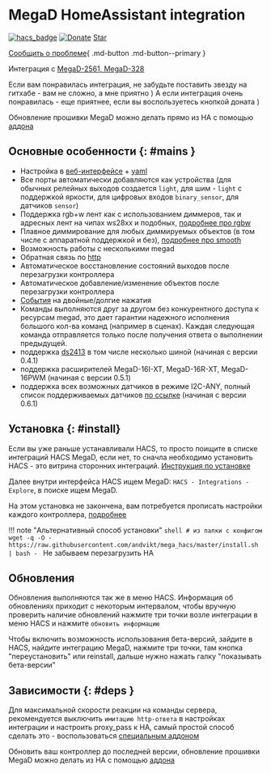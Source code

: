# MegaD HomeAssistant integration
[![hacs_badge](https://img.shields.io/badge/HACS-Custom-orange.svg)](https://github.com/custom-components/hacs)
[![Donate](https://img.shields.io/badge/donate-Yandex-red.svg)](https://yoomoney.ru/to/410013955329136)
<a class="github-button" href="https://github.com/andvikt/mega_hacs" data-icon="octicon-star" data-show-count="true" aria-label="Star andvikt/mega_hacs on GitHub">Star</a>

[Сообщить о проблеме](https://github.com/andvikt/mega_hacs/issues/new?assignees=&labels=&template=bug-report.md&title=){ .md-button .md-button--primary }

Интеграция с [MegaD-2561, MegaD-328](https://www.ab-log.ru/smart-house/ethernet/megad-2561)


Если вам понравилась интеграция, не забудьте поставить звезду на гитхабе - вам не сложно, а мне приятно ) А если
интеграция очень понравилась - еще приятнее, если вы воспользуетесь кнопкой доната )

Обновление прошивки MegaD можно делать прямо из HA с помощью [аддона](https://github.com/andvikt/mega_addon.git)

## Основные особенности {: #mains }
- Настройка в [веб-интерфейсе](settings.md) + [yaml](yaml.md)
- Все порты автоматически добавляются как устройства (для обычных релейных выходов создается 
  `light`, для шим - `light` с поддержкой яркости, для цифровых входов `binary_sensor`, для датчиков
  `sensor`)
- Поддержка rgb+w лент как с использованием диммеров, так и адресных лент на чипах ws28xx и подобных, 
  [подробнее про rgbw](yaml.md#rgb)
- Плавное диммирование для любых диммируемых объектов (в том числе с аппаратной поддержкой и без),
  [подробнее про smooth](smooth.md)
- Возможность работы с несколькими megad
- Обратная связь по [http](http.md)
- Автоматическое восстановление состояний выходов после перезагрузки контроллера
- Автоматическое добавление/изменение объектов после перезагрузки контроллера
- [События](events.md) на двойные/долгие нажатия
- Команды выполняются друг за другом без конкурентного доступа к ресурсам megad, это дает гарантии надежного исполнения
  большого кол-ва команд (например в сценах). Каждая следующая команда отправляется только после получения ответа о
  выполнении предыдущей.
- поддержка [ds2413](https://www.ab-log.ru/smart-house/ethernet/megad-2w) в том числе несколько шиной (начиная с версии 0.4.1)
- поддержка расширителей MegaD-16I-XT, MegaD-16R-XT, MegaD-16PWM (начиная с версии 0.5.1)
- поддержка всех возможных датчиков в режиме I2C-ANY, полный список поддерживаемых датчиков 
  [по ссылке](i2c.md) (начиная с версии 0.6.1)

## Установка {: #install}
Если вы уже раньше устанавливали HACS, то просто поищите в списке интеграций HACS MegaD, если нет, то сначла необходимо
установить HACS - это витрина сторонних интеграций. [Инструкция по установке](https://hacs.xyz/docs/installation/installation)

Далее внутри интерфейса HACS ищем MegaD: `HACS - Integrations - Explore`, в поиске ищем MegaD. 

На этом установка не закончена, вам потребуется прописать настройки каждого контроллера, [подробнее](settings.md)

!!! note "Альтернативный способ установки"
    ```shell
    # из папки с конфигом
    wget -q -O - https://raw.githubusercontent.com/andvikt/mega_hacs/master/install.sh | bash -
    ```
    Не забываем перезагрузить HA

## Обновления
Обновления выполняются так же в меню HACS. 
Информация об обновлениях приходит с некоторым интервалом, чтобы вручную проверить наличие обновлений
нажмите три точки возле интеграции в меню HACS и нажмите `обновить информацию`

Чтобы включить возможность использования бета-версий, зайдите в HACS, найдите интеграцию MegaD, нажмите три точки, 
там кнопка "переустановить" или reinstall, дальше нужно нажать галку "показывать бета-версии"

## Зависимости {: #deps }
Для максимальной скорости реакции на команды сервера, рекомендуется выключить `имитацию http-ответа` в 
настройках интеграции и настроить proxy_pass к HA, самый простой способ сделать это - воспользоваться 
[специальным аддоном](https://github.com/andvikt/mega_addon/tree/master/mega-proxy)

Обновить ваш контроллер до последней версии, обновление прошивки MegaD можно делать 
из HA с помощью [аддона](https://github.com/andvikt/mega_addon.git)
